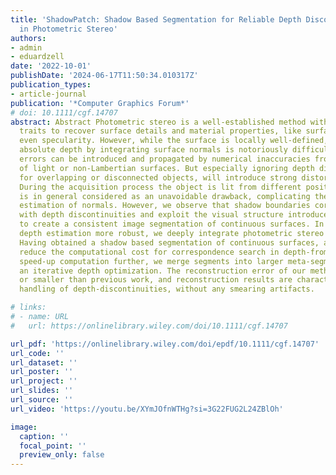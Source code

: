 ```yaml
---
title: 'ShadowPatch: Shadow Based Segmentation for Reliable Depth Discontinuities
  in Photometric Stereo'
authors:
- admin
- eduardzell
date: '2022-10-01'
publishDate: '2024-06-17T11:50:34.010317Z'
publication_types:
- article-journal
publication: '*Computer Graphics Forum*'
# doi: 10.1111/cgf.14707
abstract: Abstract Photometric stereo is a well‐established method with outstanding
  traits to recover surface details and material properties, like surface albedo or
  even specularity. However, while the surface is locally well‐defined, computing
  absolute depth by integrating surface normals is notoriously difficult. Integration
  errors can be introduced and propagated by numerical inaccuracies from inter‐reflection
  of light or non‐Lambertian surfaces. But especially ignoring depth discontinuities
  for overlapping or disconnected objects, will introduce strong distortion artefacts.
  During the acquisition process the object is lit from different positions and self‐shadowing
  is in general considered as an unavoidable drawback, complicating the numerical
  estimation of normals. However, we observe that shadow boundaries correlate strongly
  with depth discontinuities and exploit the visual structure introduced by self‐shadowing
  to create a consistent image segmentation of continuous surfaces. In order to make
  depth estimation more robust, we deeply integrate photometric stereo with depth‐from‐stereo.
  Having obtained a shadow based segmentation of continuous surfaces, allows us to
  reduce the computational cost for correspondence search in depth‐from‐stereo. To
  speed‐up computation further, we merge segments into larger meta‐segments during
  an iterative depth optimization. The reconstruction error of our method is equal
  or smaller than previous work, and reconstruction results are characterized by robust
  handling of depth‐discontinuities, without any smearing artifacts.

# links:
# - name: URL
#   url: https://onlinelibrary.wiley.com/doi/10.1111/cgf.14707

url_pdf: 'https://onlinelibrary.wiley.com/doi/epdf/10.1111/cgf.14707'
url_code: ''
url_dataset: ''
url_poster: ''
url_project: ''
url_slides: ''
url_source: ''
url_video: 'https://youtu.be/XYmJOfnWTHg?si=3G22FUG2L24ZBlOh'

image:
  caption: ''
  focal_point: ''
  preview_only: false
---
```

